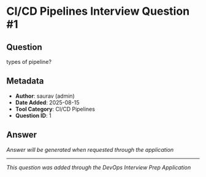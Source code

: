 # CI/CD Pipelines Interview Question #1

## Question
types of pipeline?

## Metadata
- **Author**: saurav (admin)
- **Date Added**: 2025-08-15
- **Tool Category**: CI/CD Pipelines
- **Question ID**: 1

## Answer
*Answer will be generated when requested through the application*

---
*This question was added through the DevOps Interview Prep Application*
